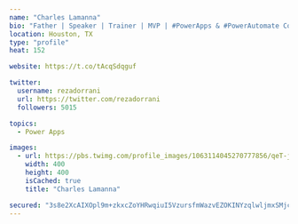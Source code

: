 ```yaml
---
name: "Charles Lamanna"
bio: "Father | Speaker | Trainer | MVP | #PowerApps & #PowerAutomate Community Super User | YouTuber Right-pointing triangle http://youtube.com/c/rezadorrani | Learn - Share - Clockwise rightwards and leftwards open circle arrows"
location: Houston, TX
type: "profile"
heat: 152

website: https://t.co/tAcqSdqguf

twitter:
  username: rezadorrani
  url: https://twitter.com/rezadorrani
  followers: 5015

topics:
  - Power Apps

images:
  - url: https://pbs.twimg.com/profile_images/1063114045270777856/qeT-jpWr_400x400.jpg
    width: 400
    height: 400
    isCached: true
    title: "Charles Lamanna"

secured: "3s8e2XcAIXOpl9m+zkxcZoYHRwqiuI5VzursfmWazvEZOKINYzqlwljmxSMjckYgHwpAx4Pofbg8XI3yvR1/hIrZ/NFbpJlotXm4wO+NbB8A8KY66GudkdUbDrl4aaHA2J8HMyxCV/trCWTWfnD+yqahd+hWewnugIQFjpeosMQOpUTKKMYMGOaVo4OOllFeMm4U2rruTW3aJ0OrffMHPocU7kIFAKje2dKRHqRBRIiN/dT7X7ElgoL+s5YWMAeqpbPhM4glDWDd4yxvgs8IEgXM1dcKohqbXaFons9jLfBy1RVByGf0t7EDxuqetL63N/0vXBTvFI7Azsq+TzqR4gEE1p8AcVpKfTEf9ypIva8+nvnySmLFiUYvB0T6bpI/PRRtdyZs2Iyicw3BOnXTFPJaprUqU2N4FzVmT1gXD+Q=;IsCj6xgDFdGdMUjg31N+wQ=="
---
```


